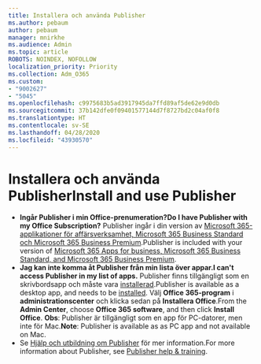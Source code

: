 ```yaml
---
title: Installera och använda Publisher
ms.author: pebaum
author: pebaum
manager: mnirkhe
ms.audience: Admin
ms.topic: article
ROBOTS: NOINDEX, NOFOLLOW
localization_priority: Priority
ms.collection: Adm_O365
ms.custom:
- "9002627"
- "5045"
ms.openlocfilehash: c9975683b5ad3917945da7ffd89af5de62e9d0db
ms.sourcegitcommit: 37b142dfe0f09401577144d7f8727bd2c04af0f8
ms.translationtype: HT
ms.contentlocale: sv-SE
ms.lasthandoff: 04/28/2020
ms.locfileid: "43930570"
---
```

# <a name="install-and-use-publisher"></a><span data-ttu-id="a9268-102">Installera och använda Publisher</span><span class="sxs-lookup"><span data-stu-id="a9268-102">Install and use Publisher</span></span>

- <span data-ttu-id="a9268-103">**Ingår Publisher i min Office-prenumeration?**</span><span class="sxs-lookup"><span data-stu-id="a9268-103">**Do I have Publisher with my Office Subscription?**</span></span> <span data-ttu-id="a9268-104">Publisher ingår i din version av [Microsoft 365-applikationer för affärsverksamhet, Microsoft 365 Business Standard och Microsoft 365 Business Premium](https://products.office.com/compare-all-microsoft-office-products?activetab=tab:primaryr2).</span><span class="sxs-lookup"><span data-stu-id="a9268-104">Publisher is included with your version of [Microsoft 365 Apps for business, Microsoft 365 Business Standard, and Microsoft 365 Business Premium](https://products.office.com/compare-all-microsoft-office-products?activetab=tab:primaryr2).</span></span>
- <span data-ttu-id="a9268-105">**Jag kan inte komma åt Publisher från min lista över appar.**</span><span class="sxs-lookup"><span data-stu-id="a9268-105">**I can't access Publisher in my list of apps.**</span></span>  <span data-ttu-id="a9268-106">Publisher finns tillgängligt som en skrivbordsapp och måste vara [installerad](https://support.office.com/article/Install-Office-apps-from-Office-365-dcf2d841-dac7-455b-9a77-fc8f7ee92702).</span><span class="sxs-lookup"><span data-stu-id="a9268-106">Publisher is available as a desktop app, and needs to be [installed](https://support.office.com/article/Install-Office-apps-from-Office-365-dcf2d841-dac7-455b-9a77-fc8f7ee92702).</span></span> <span data-ttu-id="a9268-107">Välj **Office 365-program** i **administrationscenter** och klicka sedan på **Installera Office**.</span><span class="sxs-lookup"><span data-stu-id="a9268-107">From the **Admin Center**, choose **Office 365 software**, and then click **Install Office**.</span></span> <span data-ttu-id="a9268-108">**Obs**: Publisher är tillgängligt som en app för PC-datorer, men inte för Mac.</span><span class="sxs-lookup"><span data-stu-id="a9268-108">**Note**: Publisher is available as as PC app and not available on Mac.</span></span>
- <span data-ttu-id="a9268-109">Se [Hjälp och utbildning om Publisher](https://support.office.com/publisher) för mer information.</span><span class="sxs-lookup"><span data-stu-id="a9268-109">For more information about Publisher, see [Publisher help & training](https://support.office.com/publisher).</span></span>
